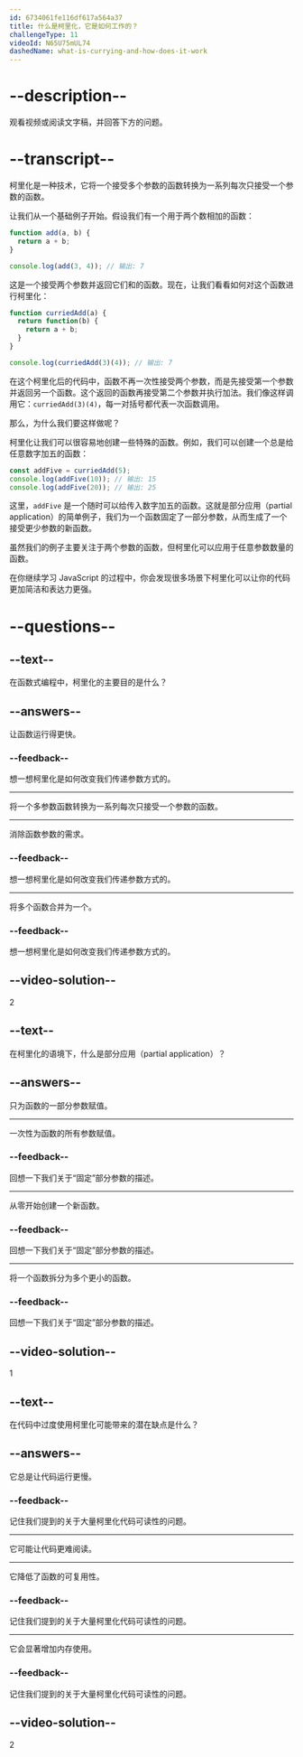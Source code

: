 ```yaml
---
id: 6734061fe116df617a564a37
title: 什么是柯里化，它是如何工作的？
challengeType: 11
videoId: N65U75mUL74
dashedName: what-is-currying-and-how-does-it-work
---
```


# --description--

观看视频或阅读文字稿，并回答下方的问题。

# --transcript--

柯里化是一种技术，它将一个接受多个参数的函数转换为一系列每次只接受一个参数的函数。

让我们从一个基础例子开始。假设我们有一个用于两个数相加的函数：

```js
function add(a, b) {
  return a + b;
}

console.log(add(3, 4)); // 输出: 7
```

这是一个接受两个参数并返回它们和的函数。现在，让我们看看如何对这个函数进行柯里化：

```js
function curriedAdd(a) {
  return function(b) {
    return a + b;
  }
}

console.log(curriedAdd(3)(4)); // 输出: 7
```

在这个柯里化后的代码中，函数不再一次性接受两个参数，而是先接受第一个参数并返回另一个函数。这个返回的函数再接受第二个参数并执行加法。我们像这样调用它：`curriedAdd(3)(4)`，每一对括号都代表一次函数调用。

那么，为什么我们要这样做呢？

柯里化让我们可以很容易地创建一些特殊的函数。例如，我们可以创建一个总是给任意数字加五的函数：

```js
const addFive = curriedAdd(5);
console.log(addFive(10)); // 输出: 15
console.log(addFive(20)); // 输出: 25
```

这里，`addFive` 是一个随时可以给传入数字加五的函数。这就是部分应用（partial application）的简单例子，我们为一个函数固定了一部分参数，从而生成了一个接受更少参数的新函数。

虽然我们的例子主要关注于两个参数的函数，但柯里化可以应用于任意参数数量的函数。

在你继续学习 JavaScript 的过程中，你会发现很多场景下柯里化可以让你的代码更加简洁和表达力更强。

# --questions--

## --text--

在函数式编程中，柯里化的主要目的是什么？

## --answers--

让函数运行得更快。

### --feedback--

想一想柯里化是如何改变我们传递参数方式的。

---

将一个多参数函数转换为一系列每次只接受一个参数的函数。

---

消除函数参数的需求。

### --feedback--

想一想柯里化是如何改变我们传递参数方式的。

---

将多个函数合并为一个。

### --feedback--

想一想柯里化是如何改变我们传递参数方式的。

## --video-solution--

2

## --text--

在柯里化的语境下，什么是部分应用（partial application）？

## --answers--

只为函数的一部分参数赋值。

---

一次性为函数的所有参数赋值。

### --feedback--

回想一下我们关于“固定”部分参数的描述。

---

从零开始创建一个新函数。

### --feedback--

回想一下我们关于“固定”部分参数的描述。

---

将一个函数拆分为多个更小的函数。

### --feedback--

回想一下我们关于“固定”部分参数的描述。

## --video-solution--

1

## --text--

在代码中过度使用柯里化可能带来的潜在缺点是什么？

## --answers--

它总是让代码运行更慢。

### --feedback--

记住我们提到的关于大量柯里化代码可读性的问题。

---

它可能让代码更难阅读。

---

它降低了函数的可复用性。

### --feedback--

记住我们提到的关于大量柯里化代码可读性的问题。

---

它会显著增加内存使用。

### --feedback--

记住我们提到的关于大量柯里化代码可读性的问题。

## --video-solution--

2

